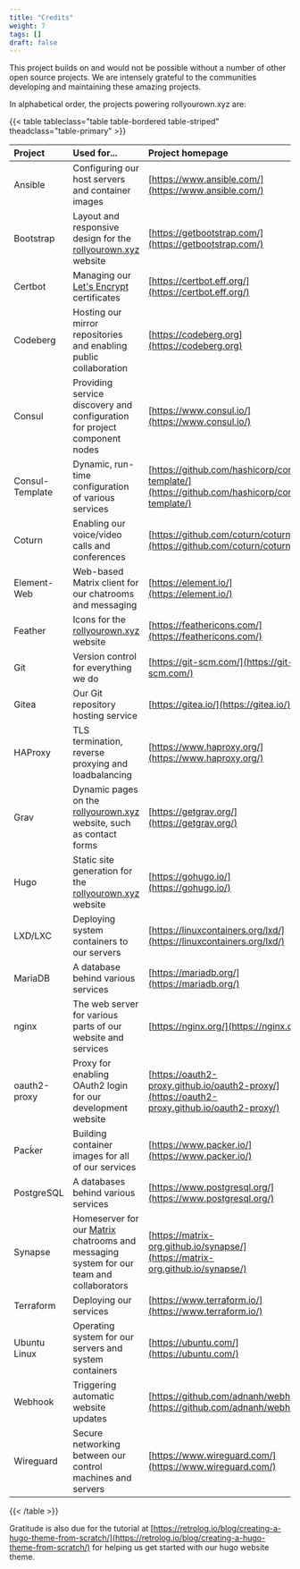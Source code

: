 ```yaml
---
title: "Credits"
weight: 7
tags: []
draft: false
---
```


This project builds on and would not be possible without a number of other open source projects. We are intensely grateful to the communities developing and maintaining these amazing projects.

<!--more-->

In alphabetical order, the projects powering rollyourown.xyz are:

{{< table tableclass="table table-bordered table-striped" theadclass="table-primary" >}}

| Project | Used for... | Project homepage | Licence |
| :------ | :---------- | :--------------- | :------ |
| Ansible | Configuring our host servers and container images | [https://www.ansible.com/](https://www.ansible.com/) | [GPL v3](https://github.com/ansible/ansible/blob/devel/COPYING) |
| Bootstrap | Layout and responsive design for the [rollyourown.xyz](https://rollyourown.xyz) website | [https://getbootstrap.com/](https://getbootstrap.com/) | [MIT](https://github.com/twbs/bootstrap/blob/main/LICENSE) |
| Certbot | Managing our [Let's Encrypt](https://letsencrypt.org/) certificates | [https://certbot.eff.org/](https://certbot.eff.org/) | [Apache 2.0](https://raw.githubusercontent.com/certbot/certbot/master/LICENSE.txt) |
| Codeberg | Hosting our mirror repositories and enabling public collaboration | [https://codeberg.org](https://codeberg.org) | [Non-profit association](https://docs.codeberg.org/getting-started/what-is-codeberg/) |
| Consul | Providing service discovery and configuration for project component nodes | [https://www.consul.io/](https://www.consul.io/) | [MPL 2.0](https://github.com/hashicorp/consul/blob/master/LICENSE) |
| Consul-Template | Dynamic, run-time configuration of various services | [https://github.com/hashicorp/consul-template/](https://github.com/hashicorp/consul-template/) | [MPL 2.0](https://github.com/hashicorp/consul-template/blob/master/LICENSE) |
| Coturn  | Enabling our voice/video calls and conferences | [https://github.com/coturn/coturn](https://github.com/coturn/coturn) | [https://github.com/coturn/coturn/blob/master/LICENSE](https://github.com/coturn/coturn/blob/master/LICENSE) |
| Element-Web | Web-based Matrix client for our chatrooms and messaging | [https://element.io/](https://element.io/) | [Apache 2.0](https://github.com/vector-im/element-web/blob/develop/LICENSE) |
| Feather | Icons for the [rollyourown.xyz](https://rollyourown.xyz) website | [https://feathericons.com/](https://feathericons.com/) | [MIT](https://github.com/feathericons/feather/blob/master/LICENSE) |
| Git | Version control for everything we do | [https://git-scm.com/](https://git-scm.com/) | [GPL v2](https://github.com/git/git/blob/master/COPYING) |
| Gitea | Our Git repository hosting service | [https://gitea.io/](https://gitea.io/) | [MIT](https://github.com/go-gitea/gitea/blob/main/LICENSE) |
| HAProxy | TLS termination, reverse proxying and loadbalancing | [https://www.haproxy.org/](https://www.haproxy.org/) | [GPL / LGPL](https://github.com/haproxy/haproxy/blob/master/LICENSE) |
| Grav | Dynamic pages on the [rollyourown.xyz](https://rollyourown.xyz) website, such as contact forms | [https://getgrav.org/](https://getgrav.org/) | [MIT](https://github.com/getgrav/grav/blob/develop/LICENSE.txt) |
| Hugo | Static site generation for the [rollyourown.xyz](https://rollyourown.xyz) website | [https://gohugo.io/](https://gohugo.io/) | [Apache 2.0](https://github.com/gohugoio/hugo/blob/master/LICENSE) |
| LXD/LXC | Deploying system containers to our servers | [https://linuxcontainers.org/lxd/](https://linuxcontainers.org/lxd/) | [Apache 2.0](https://github.com/lxc/lxd/blob/master/COPYING) |
| MariaDB | A database behind various services | [https://mariadb.org/](https://mariadb.org/) | [GPL v2 / LGPL](https://mariadb.com/kb/en/mariadb-license/) |
| nginx | The web server for various parts of our website and services | [https://nginx.org/](https://nginx.org/) | [2-clause BSD Licence](http://nginx.org/LICENSE) |
| oauth2-proxy | Proxy for enabling OAuth2 login for our development website | [https://oauth2-proxy.github.io/oauth2-proxy/](https://oauth2-proxy.github.io/oauth2-proxy/) | [MIT](https://github.com/oauth2-proxy/oauth2-proxy/blob/master/LICENSE) |
| Pacḱer | Building container images for all of our services | [https://www.packer.io/](https://www.packer.io/) | [MPL 2.0](https://github.com/hashicorp/packer/blob/master/LICENSE) |
| PostgreSQL | A databases behind various services | [https://www.postgresql.org/](https://www.postgresql.org/) | [PostgreSQL Licence](https://www.postgresql.org/about/licence/) |
| Synapse | Homeserver for our [Matrix](https://matrix.org/) chatrooms and messaging system for our team and collaborators | [https://matrix-org.github.io/synapse/](https://matrix-org.github.io/synapse/) | [Apache 2.0](https://github.com/matrix-org/synapse/blob/develop/LICENSE) |
| Terraform | Deploying our services | [https://www.terraform.io/](https://www.terraform.io/) | [MPL 2.0](https://github.com/hashicorp/terraform/blob/main/LICENSE) |
| Ubuntu Linux | Operating system for our servers and system containers | [https://ubuntu.com/](https://ubuntu.com/) | [Canonical IPRights Policy](https://ubuntu.com/legal/intellectual-property-policy) |
| Webhook | Triggering automatic website updates | [https://github.com/adnanh/webhook](https://github.com/adnanh/webhook) | [MIT](https://github.com/adnanh/webhook/blob/master/LICENSE) |
| Wireguard | Secure networking between our control machines and servers | [https://www.wireguard.com/](https://www.wireguard.com/) | [GPL v2](https://www.wireguard.com/#license) |

{{< /table >}}

Gratitude is also due for the tutorial at [https://retrolog.io/blog/creating-a-hugo-theme-from-scratch/](https://retrolog.io/blog/creating-a-hugo-theme-from-scratch/) for helping us get started with our hugo website theme.
